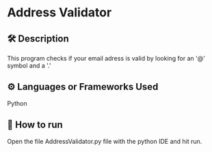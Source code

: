 

# Address Validator



## 🛠️ Description

This program checks if your email adress is valid by looking for an '@' symbol and a '.'

## ⚙️ Languages or Frameworks Used
Python

## 🌟 How to run
Open the file AddressValidator.py file with the python IDE and hit run.

